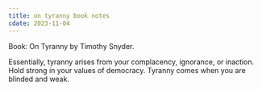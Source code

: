 ```yaml
---
title: on tyranny book notes
cdate: 2023-11-04
---
```


Book: On Tyranny by Timothy Snyder.

Essentially, tyranny arises from your complacency, ignorance, or inaction. Hold strong in your values of democracy. Tyranny comes when you are blinded and weak.
